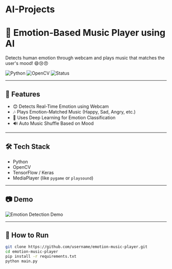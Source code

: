 # AI-Projects
# 🎵 Emotion-Based Music Player using AI

Detects human emotion through webcam and plays music that matches the user's mood! 😄😢😠

![Python](https://img.shields.io/badge/Python-3.8-blue)
![OpenCV](https://img.shields.io/badge/OpenCV-AI-brightgreen)
![Status](https://img.shields.io/badge/Project-Active-orange)

---

## 🎯 Features

- 😊 Detects Real-Time Emotion using Webcam
- 🎶 Plays Emotion-Matched Music (Happy, Sad, Angry, etc.)
- 🧠 Uses Deep Learning for Emotion Classification
- 🔊 Auto Music Shuffle Based on Mood

---

## 🛠️ Tech Stack

- Python
- OpenCV
- TensorFlow / Keras
- MediaPlayer (like `pygame` or `playsound`)

---

## 📷 Demo

![Emotion Detection Demo](./screenshots/emotion-demo.gif)

---

## 🚀 How to Run

```bash
git clone https://github.com/username/emotion-music-player.git
cd emotion-music-player
pip install -r requirements.txt
python main.py
